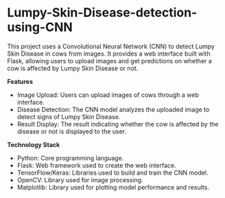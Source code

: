 # Lumpy-Skin-Disease-detection-using-CNN
This project uses a Convolutional Neural Network (CNN) to detect Lumpy Skin Disease in cows from images. It provides a web interface built with Flask, allowing users to upload images and get predictions on whether a cow is affected by Lumpy Skin Disease or not.

**Features**
- Image Upload: Users can upload images of cows through a web interface.
- Disease Detection: The CNN model analyzes the uploaded image to detect signs of Lumpy Skin Disease.
- Result Display: The result indicating whether the cow is affected by the disease or not is displayed to the user.

**Technology Stack**
- Python: Core programming language.
- Flask: Web framework used to create the web interface.
- TensorFlow/Keras: Libraries used to build and train the CNN model.
- OpenCV: Library used for image processing.
- Matplotlib: Library used for plotting model performance and results.
